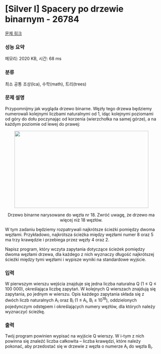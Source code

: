 # [Silver I] Spacery po drzewie binarnym - 26784 

[문제 링크](https://www.acmicpc.net/problem/26784) 

### 성능 요약

메모리: 2020 KB, 시간: 68 ms

### 분류

최소 공통 조상(lca), 수학(math), 트리(trees)

### 문제 설명

<p>Przypomnijmy jak wygląda drzewo binarne. Węzły tego drzewa będziemy numerowali kolejnymi liczbami naturalnymi od 1, idąc kolejnymi poziomami od góry do dołu poczynając od korzenia (wierzchołka na samej górze), a na każdym poziomie od lewej do prawej:</p>

<p style="text-align: center;"><img alt="" src="https://upload.acmicpc.net/b47946e7-1262-4f05-8d3e-303f8a3f94c5/-/preview/" style="width: 443px; height: 254px;"></p>

<p style="text-align: center;">Drzewo binarne narysowane do węzła nr 18. Zwróć uwagę, że drzewo ma więcej niż 18 węzłów.</p>

<p>W tym zadaniu będziemy rozpatrywali najkrótsze ścieżki pomiędzy dwoma węzłami. Przykładowo, najkrótsza ścieżka między węzłami numer 8 oraz 5 ma trzy krawędzie i przebiega przez węzły 4 oraz 2.</p>

<p>Napisz program, który wczyta zapytania dotyczące ścieżek pomiędzy dwoma węzłami drzewa, dla każdego z nich wyznaczy długość najkrótszej ścieżki między tymi węzłami i wypisze wyniki na standardowe wyjście.</p>

### 입력 

 <p>W pierwszym wierszu wejścia znajduje się jedna liczba naturalna Q (1 ≤ Q ≤ 100 000), określająca liczbę zapytań. W kolejnych Q wierszach znajdują się zapytania, po jednym w wierszu. Opis każdego zapytania składa się z dwóch liczb naturalnych A<sub>i</sub> oraz B<sub>i</sub> (1 ≤ A<sub>i</sub>, B<sub>i</sub> ≤ 10<sup>18</sup>), oddzielonych pojedynczym odstępem i określających numery węzłów, dla których należy wyznaczyć ścieżkę.</p>

### 출력 

 <p>Twój program powinien wypisać na wyjście Q wierszy. W i-tym z nich powinna się znaleźć liczba całkowita – liczba krawędzi, które należy pokonać, aby przedostać się w drzewie z węzła o numerze A<sub>i</sub> do węzła B<sub>i</sub>.</p>

